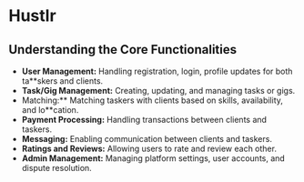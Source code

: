 # Hustlr

## Understanding the Core Functionalities

* **User Management:** Handling registration, login, profile updates for both ta**skers and clients.
* **Task/Gig Management:** Creating, updating, and managing tasks or gigs.
* Matching:** Matching taskers with clients based on skills, availability, and lo**cation.
* **Payment Processing:** Handling transactions between clients and taskers.
* **Messaging:** Enabling communication between clients and taskers.
* **Ratings and Reviews:** Allowing users to rate and review each other.
* **Admin Management:** Managing platform settings, user accounts, and dispute resolution.